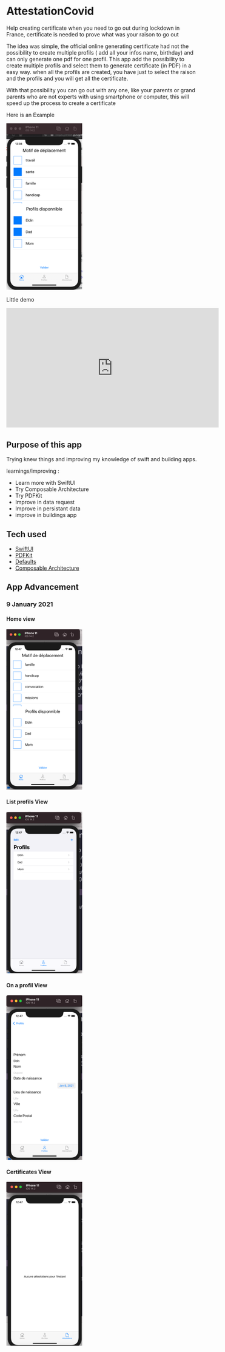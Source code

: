 # AttestationCovid

Help creating certificate when you need to go out during lockdown in France,
certificate is needed to prove what was your raison to go out

The idea was simple, the official online generating certificate had not the possibility to create multiple profils ( add all your infos name, birthday) and can only generate one pdf for one profil. This app add the possibility to create multiple profils and select them to generate certificate (in PDF) in a easy way. when all the profils are created, you have just to select the raison and the profils and you will get all the certificate.

With that possibility you can go out with any one, like your parents or grand parents who are not experts with using smartphone or computer, this will speed up the process to create a certificate

Here is an Example

<img src="readmeAssets/images/example.png" alt="drawing" width="200"/>

Little demo

<iframe width="560" height="315" src="https://www.youtube.com/embed/q3zFtBUVmF8" frameborder="0"  allow="accelerometer; autoplay; encrypted-media; gyroscope; picture-in-picture" allowfullscreen></iframe>

## Purpose of this app

Trying knew things and improving my knowledge of swift and building apps.

learnings/improving : 
- Learn more with SwiftUI
- Try Composable Architecture
- Try PDFKit
- Improve in data request
- Improve in persistant data
- improve in buildings app

## Tech used

-  [SwiftUI](https://developer.apple.com/xcode/swiftui/)
-  [PDFKit](https://developer.apple.com/documentation/pdfkit)
-  [Defaults](https://github.com/sindresorhus/Defaults)
-  [Composable Architecture](https://github.com/pointfreeco/swift-composable-architecture)


## App Advancement

### 9 January 2021

#### Home view

<img src="readmeAssets/images/app-advancement-home.png" alt="drawing" width="200"/>

#### List profils View

<img src="readmeAssets/images/app-advancement-list-profils.png" alt="drawing" width="200"/>

#### On a profil View

<img src="readmeAssets/images/app-advancement-profil.png" alt="drawing" width="200"/>

#### Certificates View

<img src="readmeAssets/images/app-advancement-list-certificates.png" alt="drawing" width="200"/>

